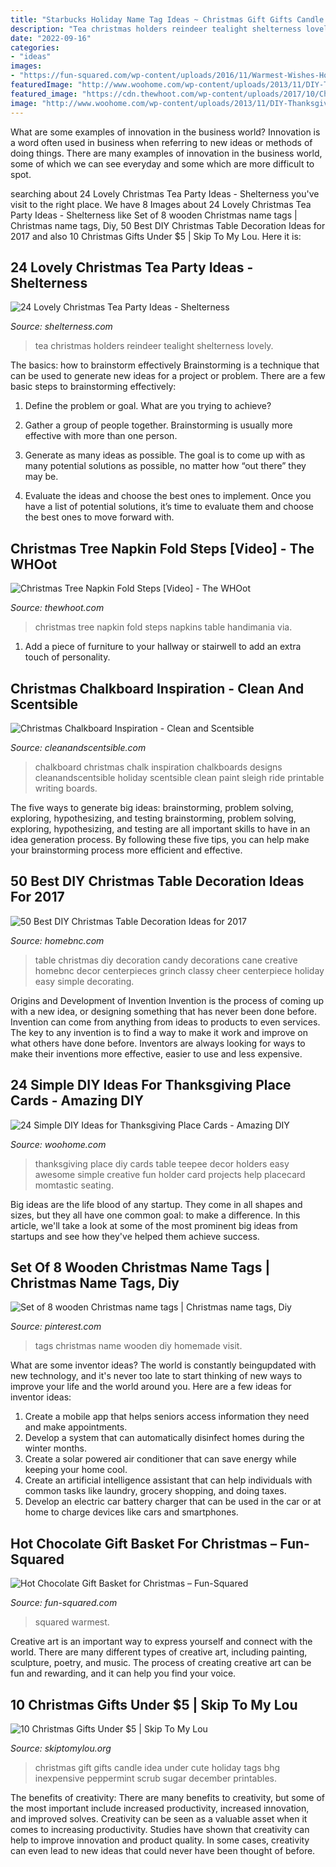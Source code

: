 ```yaml
---
title: "Starbucks Holiday Name Tag Ideas ~ Christmas Gift Gifts Candle Idea Under Cute Holiday Tags Bhg Inexpensive Peppermint Scrub Sugar December Printables"
description: "Tea christmas holders reindeer tealight shelterness lovely"
date: "2022-09-16"
categories:
- "ideas"
images:
- "https://fun-squared.com/wp-content/uploads/2016/11/Warmest-Wishes-Hot-Chocolate-Gift-Idea-for-Friends.png"
featuredImage: "http://www.woohome.com/wp-content/uploads/2013/11/DIY-Thanksgiving-Place-Cards-1.jpg"
featured_image: "https://cdn.thewhoot.com/wp-content/uploads/2017/10/Christmas-Tree-Napkin-Fold-Steps-.jpg"
image: "http://www.woohome.com/wp-content/uploads/2013/11/DIY-Thanksgiving-Place-Cards-1.jpg"
---
```



What are some examples of innovation in the business world?
Innovation is a word often used in business when referring to new ideas or methods of doing things. There are many examples of innovation in the business world, some of which we can see everyday and some which are more difficult to spot.

	

		
searching about 24 Lovely Christmas Tea Party Ideas - Shelterness you've visit to the right place. We have 8 Images about 24 Lovely Christmas Tea Party Ideas - Shelterness like Set of 8 wooden Christmas name tags | Christmas name tags, Diy, 50 Best DIY Christmas Table Decoration Ideas for 2017 and also 10 Christmas Gifts Under $5 | Skip To My Lou. Here it is:
		
    
## 24 Lovely Christmas Tea Party Ideas - Shelterness

<img loading=lazy src="http://i.shelterness.com/2016/10/09-reindeer-tealight-holders.jpg" onerror="this.onerror=null;this.src='https://tse3.mm.bing.net/th?id=OIP.LqVBPIFDqhieu1hp0wCVLQHaJC&amp;pid=15.1';" alt="24 Lovely Christmas Tea Party Ideas - Shelterness">

_Source: shelterness.com_

>tea christmas holders reindeer tealight shelterness lovely. 

	

The basics: how to brainstorm effectively
Brainstorming is a technique that can be used to generate new ideas for a project or problem. There are a few basic steps to brainstorming effectively:
1. Define the problem or goal. What are you trying to achieve?

2. Gather a group of people together. Brainstorming is usually more effective with more than one person.

3. Generate as many ideas as possible. The goal is to come up with as many potential solutions as possible, no matter how “out there” they may be.

4. Evaluate the ideas and choose the best ones to implement. Once you have a list of potential solutions, it’s time to evaluate them and choose the best ones to move forward with.

    
## Christmas Tree Napkin Fold Steps [Video] - The WHOot

<img loading=lazy src="https://cdn.thewhoot.com/wp-content/uploads/2017/10/Christmas-Tree-Napkin-Fold-Steps-.jpg" onerror="this.onerror=null;this.src='https://tse3.mm.bing.net/th?id=OIP.Il1Vktv8nS__o5ehLQxz9gHaL9&amp;pid=15.1';" alt="Christmas Tree Napkin Fold Steps [Video] - The WHOot">

_Source: thewhoot.com_

>christmas tree napkin fold steps napkins table handimania via. 

	

1. Add a piece of furniture to your hallway or stairwell to add an extra touch of personality.

    
## Christmas Chalkboard Inspiration - Clean And Scentsible

<img loading=lazy src="https://www.cleanandscentsible.com/wp-content/uploads/2015/11/Christmas-Chalkboard-Inspiration1.jpg" onerror="this.onerror=null;this.src='https://tse2.mm.bing.net/th?id=OIP.JfjQe9UAKpqU8jCLc_ooxwHaKD&amp;pid=15.1';" alt="Christmas Chalkboard Inspiration - Clean and Scentsible">

_Source: cleanandscentsible.com_

>chalkboard christmas chalk inspiration chalkboards designs cleanandscentsible holiday scentsible clean paint sleigh ride printable writing boards. 

	

The five ways to generate big ideas: brainstorming, problem solving, exploring, hypothesizing, and testing
brainstorming, problem solving, exploring, hypothesizing, and testing are all important skills to have in an idea generation process. By following these five tips, you can help make your brainstorming process more efficient and effective.

    
## 50 Best DIY Christmas Table Decoration Ideas For 2017

<img loading=lazy src="https://cdn.homebnc.com/homeimg/2016/10/44-diy-christmas-table-decoration-ideas-homebnc.jpg" onerror="this.onerror=null;this.src='https://tse3.mm.bing.net/th?id=OIP.7tgFuL-V5eA0FHOsN38yuQHaLH&amp;pid=15.1';" alt="50 Best DIY Christmas Table Decoration Ideas for 2017">

_Source: homebnc.com_

>table christmas diy decoration candy decorations cane creative homebnc decor centerpieces grinch classy cheer centerpiece holiday easy simple decorating. 

	

Origins and Development of Invention
Invention is the process of coming up with a new idea, or designing something that has never been done before. Invention can come from anything from ideas to products to even services. The key to any invention is to find a way to make it work and improve on what others have done before. Inventors are always looking for ways to make their inventions more effective, easier to use and less expensive.

    
## 24 Simple DIY Ideas For Thanksgiving Place Cards - Amazing DIY

<img loading=lazy src="http://www.woohome.com/wp-content/uploads/2013/11/DIY-Thanksgiving-Place-Cards-1.jpg" onerror="this.onerror=null;this.src='https://tse1.mm.bing.net/th?id=OIP.-rdd0Ru4YDANBmlwIINThQHaF7&amp;pid=15.1';" alt="24 Simple DIY Ideas for Thanksgiving Place Cards - Amazing DIY">

_Source: woohome.com_

>thanksgiving place diy cards table teepee decor holders easy awesome simple creative fun holder card projects help placecard momtastic seating. 

	

Big ideas are the life blood of any startup. They come in all shapes and sizes, but they all have one common goal: to make a difference. In this article, we'll take a look at some of the most prominent big ideas from startups and see how they've helped them achieve success.

    
## Set Of 8 Wooden Christmas Name Tags | Christmas Name Tags, Diy

<img loading=lazy src="https://i.pinimg.com/736x/d2/cf/d1/d2cfd1e800939260c61c9f5734e993f0.jpg" onerror="this.onerror=null;this.src='https://tse4.mm.bing.net/th?id=OIP.1Xt4ESNYe2m0IVV5zM4XWgHaJ4&amp;pid=15.1';" alt="Set of 8 wooden Christmas name tags | Christmas name tags, Diy">

_Source: pinterest.com_

>tags christmas name wooden diy homemade visit. 

	

What are some inventor ideas?
The world is constantly beingupdated with new technology, and it's never too late to start thinking of new ways to improve your life and the world around you. Here are a few ideas for inventor ideas: 
1. Create a mobile app that helps seniors access information they need and make appointments. 
2. Develop a system that can automatically disinfect homes during the winter months. 
3. Create a solar powered air conditioner that can save energy while keeping your home cool. 
4. Create an artificial intelligence assistant that can help individuals with common tasks like laundry, grocery shopping, and doing taxes. 
5. Develop an electric car battery charger that can be used in the car or at home to charge devices like cars and smartphones.

    
## Hot Chocolate Gift Basket For Christmas – Fun-Squared

<img loading=lazy src="https://fun-squared.com/wp-content/uploads/2016/11/Warmest-Wishes-Hot-Chocolate-Gift-Idea-for-Friends.png" onerror="this.onerror=null;this.src='https://tse2.mm.bing.net/th?id=OIP.j11EMxpr6hmNzTJz3Mb-MQHaSh&amp;pid=15.1';" alt="Hot Chocolate Gift Basket for Christmas – Fun-Squared">

_Source: fun-squared.com_

>squared warmest. 

	

Creative art is an important way to express yourself and connect with the world. There are many different types of creative art, including painting, sculpture, poetry, and music. The process of creating creative art can be fun and rewarding, and it can help you find your voice.

    
## 10 Christmas Gifts Under $5 | Skip To My Lou

<img loading=lazy src="http://www.skiptomylou.org/wp-content/uploads/2015/12/bhg-gift-read-12.15-1.jpg" onerror="this.onerror=null;this.src='https://tse2.mm.bing.net/th?id=OIP.9zjLbG5iMAkvdPMWjc31bwHaLH&amp;pid=15.1';" alt="10 Christmas Gifts Under $5 | Skip To My Lou">

_Source: skiptomylou.org_

>christmas gift gifts candle idea under cute holiday tags bhg inexpensive peppermint scrub sugar december printables. 

	

The benefits of creativity: There are many benefits to creativity, but some of the most important include increased productivity, increased innovation, and improved solves.
Creativity can be seen as a valuable asset when it comes to increasing productivity. Studies have shown that creativity can help to improve innovation and product quality. In some cases, creativity can even lead to new ideas that could never have been thought of before.

